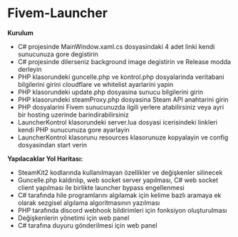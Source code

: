 # Fivem-Launcher  
  
**Kurulum**
- C# projesinde MainWindow.xaml.cs dosyasindaki 4 adet linki kendi sunucunuza gore degistirin  
- C# projesinde dilerseniz background image degistirin ve Release modda derleyin  
- PHP klasorundeki guncelle.php ve kontrol.php dosyalarinda veritabani bilgilerini girini cloudflare ve whitelist ayarlarini yapin  
- PHP klasorundeki update.php dosyasina sunucu bilgilerini girin  
- PHP klasorundeki steamProxy.php dosyasina Steam API anahtarini girin  
- PHP dosyalarini Fivem sunucunuzda ilgili yerlere atabilirsiniz veya ayri bir hosting uzerinde barindirabilirsiniz  
- LauncherKontrol klasorundeki server.lua dosyasi icerisindeki linkleri kendi PHP sunucunuza gore ayarlayin  
- LauncherKontrol klasorunu resources klasorunuze kopyalayin ve config dosyasindan start verin  
  
**Yapılacaklar Yol Haritası:**  
- SteamKit2 kodlarında kullanılmayan özellikler ve değişkenler silinecek  
- Guncelle.php kaldırılıp, web socket server yapılması, C# web socket client yapılması ile birlikte launcher bypass engellenmesi  
- C# tarafında hile programlarını algılamak için kelime bazlı aramaya ek olarak sezgisel algılama algoritmasının yazılması  
- PHP tarafında discord webhook bildirimleri için fonksiyon oluşturulması  
- Değişkenlerin yönetimi için web panel  
- C# tarafına duyuru gönderilmesi için web panel  
